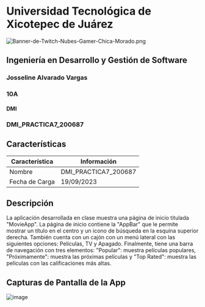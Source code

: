 # Universidad Tecnológica de Xicotepec de Juárez

![Banner-de-Twitch-Nubes-Gamer-Chica-Morado.png](https://i.postimg.cc/15q3LFXF/Banner-de-Twitch-Nubes-Gamer-Chica-Morado.png)

## Ingeniería en Desarrollo y Gestión de Software
### Josseline Alvarado Vargas
### 10A
#### DMI
### DMI_PRACTICA7_200687

## Características
| Característica         | Información                                                              |
|------------------------|--------------------------------------------------------------------------|
| Nombre                 | DMI_PRACTICA7_200687                                     |
| Fecha de Carga         | 19/09/2023                                                                 |

## Descripción      

La aplicación desarrollada en clase muestra una página de inicio titulada "MovieApp". La página de inicio contiene la "AppBar" que le permite mostrar un título en el centro y un icono de búsqueda en la esquina superior derecha. También cuenta con un cajón con un menú lateral con las siguientes opciones: Películas, TV y Apagado. Finalmente, tiene una barra de navegación con tres elementos: "Popular": muestra películas populares, "Próximamente": muestra las próximas películas y "Top Rated": muestra las películas con las calificaciones más altas.

  
## Capturas de Pantalla de la App
![image](https://github.com/JossAlvarado/DMI_Practica07_200687/assets/84793967/4ffcb416-373a-4dc6-9e3c-ceff9d62854b)


